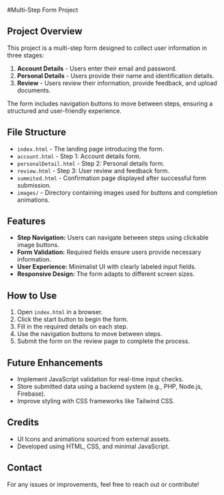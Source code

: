 #Multi-Step Form Project

## Project Overview
This project is a multi-step form designed to collect user information in three stages:
1. **Account Details** - Users enter their email and password.
2. **Personal Details** - Users provide their name and identification details.
3. **Review** - Users review their information, provide feedback, and upload documents.

The form includes navigation buttons to move between steps, ensuring a structured and user-friendly experience.

## File Structure
- `index.html` - The landing page introducing the form.
- `account.html` - Step 1: Account details form.
- `personalDetail.html` - Step 2: Personal details form.
- `review.html` - Step 3: User review and feedback form.
- `summited.html` - Confirmation page displayed after successful form submission.
- `images/` - Directory containing images used for buttons and completion animations.

## Features
- **Step Navigation:** Users can navigate between steps using clickable image buttons.
- **Form Validation:** Required fields ensure users provide necessary information.
- **User Experience:** Minimalist UI with clearly labeled input fields.
- **Responsive Design:** The form adapts to different screen sizes.

## How to Use
1. Open `index.html` in a browser.
2. Click the start button to begin the form.
3. Fill in the required details on each step.
4. Use the navigation buttons to move between steps.
5. Submit the form on the review page to complete the process.

## Future Enhancements
- Implement JavaScript validation for real-time input checks.
- Store submitted data using a backend system (e.g., PHP, Node.js, Firebase).
- Improve styling with CSS frameworks like Tailwind CSS.

## Credits
- UI Icons and animations sourced from external assets.
- Developed using HTML, CSS, and minimal JavaScript.

## Contact
For any issues or improvements, feel free to reach out or contribute!

